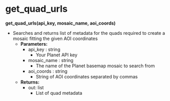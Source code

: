 # get_quad_urls

**get_quad_urls(api_key, mosaic_name, aoi_coords)**
- Searches and returns list of metadata for the quads required to create a mosaic fitting the given AOI coordinates
    - **Parameters:**
      	- api_key : string
      	  	- Your Planet API key
      	- mosaic_name : string
      	  	- The name of the Planet basemap mosaic to search from
      	- aoi_coords : string
      	  	- String of AOI coordinates separated by commas
    - **Returns:**
      	- out: list
      	  	- List of quad metadata
